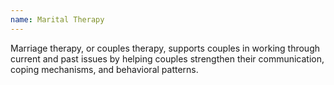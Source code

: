 ```yaml
---
name: Marital Therapy
---
```

Marriage therapy, or couples therapy, supports couples in working through current and past issues by helping couples strengthen their communication, coping mechanisms, and behavioral patterns.
